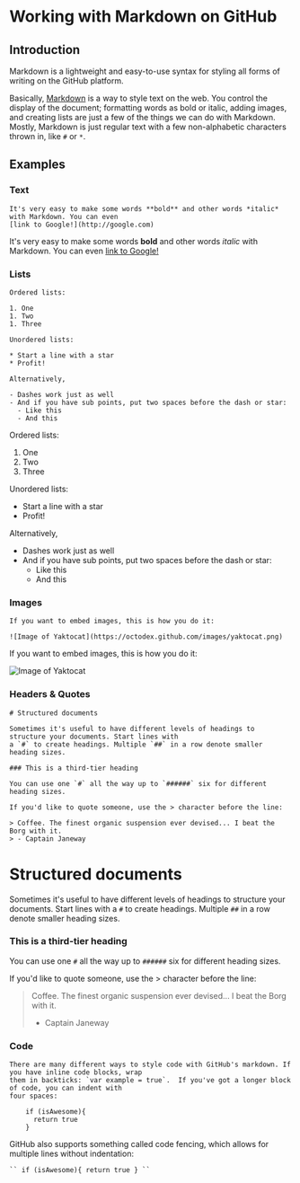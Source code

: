 # Working with Markdown on GitHub

## Introduction

Markdown is a lightweight and easy-to-use syntax for styling all forms of writing on the GitHub platform.

Basically, [Markdown](http://daringfireball.net/projects/markdown/) is a way to style text on the web. You control the display of the document; formatting words as bold or italic, adding images, and creating lists are just a few of the things we can do with Markdown. Mostly, Markdown is just regular text with a few non-alphabetic characters thrown in, like `#` or `*`.

## Examples

### Text

```
It's very easy to make some words **bold** and other words *italic* with Markdown. You can even 
[link to Google!](http://google.com)
```

It's very easy to make some words **bold** and other words *italic* with Markdown. You can even [link to Google!](http://google.com)

### Lists

```
Ordered lists:

1. One
1. Two
1. Three

Unordered lists:

* Start a line with a star
* Profit!

Alternatively,

- Dashes work just as well
- And if you have sub points, put two spaces before the dash or star:
  - Like this
  - And this
```

Ordered lists:

1. One
1. Two
1. Three

Unordered lists:

* Start a line with a star
* Profit!

Alternatively,

- Dashes work just as well
- And if you have sub points, put two spaces before the dash or star:
  - Like this
  - And this

### Images

```
If you want to embed images, this is how you do it:

![Image of Yaktocat](https://octodex.github.com/images/yaktocat.png)
```

If you want to embed images, this is how you do it:

![Image of Yaktocat](https://octodex.github.com/images/yaktocat.png)

### Headers & Quotes

```
# Structured documents

Sometimes it's useful to have different levels of headings to structure your documents. Start lines with 
a `#` to create headings. Multiple `##` in a row denote smaller heading sizes.

### This is a third-tier heading

You can use one `#` all the way up to `######` six for different heading sizes.

If you'd like to quote someone, use the > character before the line:

> Coffee. The finest organic suspension ever devised... I beat the Borg with it.
> - Captain Janeway
```

# Structured documents

Sometimes it's useful to have different levels of headings to structure your documents. Start lines with a `#` to create headings. Multiple `##` in a row denote smaller heading sizes.

### This is a third-tier heading

You can use one `#` all the way up to `######` six for different heading sizes.

If you'd like to quote someone, use the > character before the line:

> Coffee. The finest organic suspension ever devised... I beat the Borg with it.
> - Captain Janeway

### Code

```
There are many different ways to style code with GitHub's markdown. If you have inline code blocks, wrap 
them in backticks: `var example = true`.  If you've got a longer block of code, you can indent with 
four spaces:

    if (isAwesome){
      return true
    }
```

GitHub also supports something called code fencing, which allows for multiple lines without indentation:

``` ``
if (isAwesome){
  return true
}
`` ```

